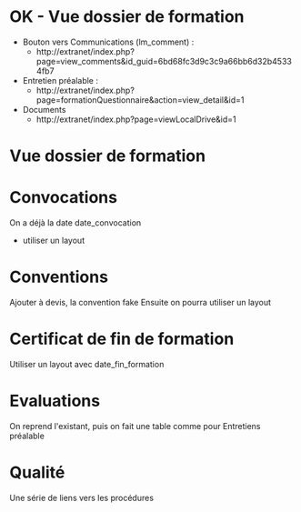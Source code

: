 # OK - Vue dossier de formation #
- Bouton vers Communications (lm_comment) : 
  - http://extranet/index.php?page=view_comments&id_guid=6bd68fc3d9c3c9a66bb6d32b45334fb7
- Entretien préalable : 
  - http://extranet/index.php?page=formationQuestionnaire&action=view_detail&id=1
- Documents
  - http://extranet/index.php?page=viewLocalDrive&id=1

# Vue dossier de formation #
# Convocations #
On a déjà la date date_convocation
- utiliser un layout
# Conventions #
Ajouter à devis, la convention fake
Ensuite on pourra utiliser un layout
# Certificat de fin de formation #
Utiliser un layout avec date_fin_formation
# Evaluations #
On reprend l'existant, puis on fait une table comme pour Entretiens préalable
# Qualité #
Une série de liens vers les procédures
